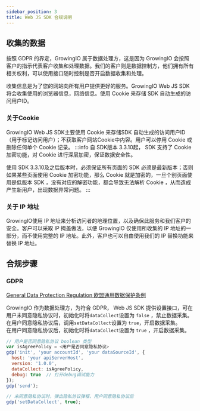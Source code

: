 ```yaml
---
sidebar_position: 3
title: Web JS SDK 合规说明
---
```


## 收集的数据

按照 GDPR 的界定，GrowingIO 属于数据处理方，这是因为 GrowingIO 会按照客户的指示代表客户收集和处理数据。我们的客户则是数据控制方，他们拥有所有相关权利，可以使用接口随时控制是否开启数据收集和处理。

收集信息是为了您的网站向所有用户提供更好的服务。GrowingIO Web JS SDK 将会收集使用的浏览器信息，网络信息。使用 Cookie 来存储 SDK 自动生成的访问用户ID。

### 关于Cookie

GrowingIO Web JS SDK主要使用 Cookie 来存储SDK 自动生成的访问用户ID（用于标记访问用户）；不获取客户网站Cookie中内容。用户可以停用 Cookie 或删除任何单个 Cookie 记录。
:::info
自 SDK版本 3.3.10起， SDK 支持了 Cookie 加密功能，对 Cookie 进行深层加密，保证数据安全性。

使用 SDK 3.3.10及之后版本时，必须保证所有页面的 SDK 必须是最新版本；否则如果某些页面使用 Cookie 加密功能，那么 Cookie 就是加密的，一旦个别页面使用是低版本 SDK ，没有对应的解密功能，都会导致无法解析 Cookie ，从而造成产生新用户，出现数据异常问题。
:::

### 关于 IP 地址

GrowingIO使用 IP 地址来分析访问者的地理位置，以及确保此服务和我们客户的安全。客户可以采取 IP 掩盖做法，以便 GrowingIO 仅使用所收集的 IP 地址的一部分，而不使用完整的 IP 地址。此外，客户也可以自由使用我们的 IP 替换功能来替换 IP 地址。

## 合规步骤

### GDPR 

[​General Data Protection Regulation 欧盟通用数据保护条例](https://zh.wikipedia.org/wiki/%E6%AD%90%E7%9B%9F%E4%B8%80%E8%88%AC%E8%B3%87%E6%96%99%E4%BF%9D%E8%AD%B7%E8%A6%8F%E7%AF%84)​

GrowingIO 作为数据处理方，为符合 GDPR， Web JS SDK 提供设置接口，可在用户未同意隐私协议时，初始化时将`dataCollect`设置为 `false` ，禁止数据采集。<br/>在用户同意隐私协议后，调用`setDataCollect`设置为 `true`，开启数据采集。<br/>在用户同意隐私协议后，初始化时将`dataCollect`设置为 `true` ，开启数据采集。

```js
// 用户是否同意隐私协议 boolean 类型
var isAgreePolicy = <用户是否同意隐私协议>
gdp('init', 'your accountId', 'your dataSourceId', {
  host: 'your apiServerHost', 
  version: '1.0.0',
  dataCollect: isAgreePolicy,
  debug: true  // 打开debug调试能力
});
gdp('send');

// 未同意隐私协议时，弹出隐私协议弹框，用户同意隐私协议后
gdp('setDataCollect', true);
```



